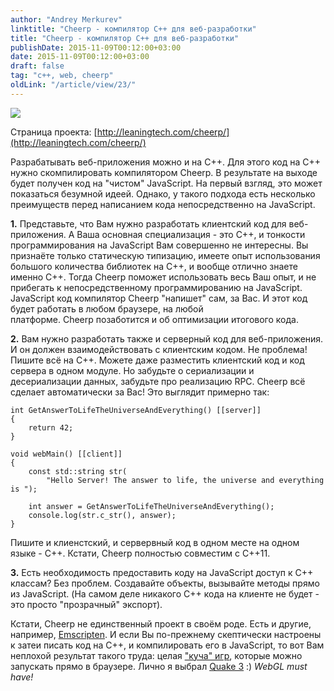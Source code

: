 ```yaml
---
author: "Andrey Merkurev"
linktitle: "Cheerp - компилятор C++ для веб-разработки"
title: "Cheerp - компилятор C++ для веб-разработки"
publishDate: 2015-11-09T00:12:00+03:00
date: 2015-11-09T00:12:00+03:00
draft: false
tag: "c++, web, cheerp"
oldLink: "/article/view/23/"
---
```


[![](/images/cheerp.png)](http://leaningtech.com/cheerp/images/logo_cheerp_ombra_interna.png)

Страница проекта: [http://leaningtech.com/cheerp/](http://leaningtech.com/cheerp/)

Разрабатывать веб\-приложения можно и на С\+\+. Для этого код на С\+\+ нужно скомпилировать компилятором Cheerp. В результате на выходе будет получен код на "чистом" JavaScript. На первый взгляд, это может показаться безумной идеей. Однако, у такого подхода есть несколько преимуществ перед написанием кода непосредственно на JavaScript.

**1\.** Представьте, что Вам нужно разработать клиентский код для веб\-приложения. А Ваша основная специализация \- это С++, и тонкости программирования на JavaScript Вам совершенно не интересны. Вы признаёте только статическую типизацию, имеете опыт использования большого количества библиотек на С++, и вообще отлично знаете именно С++. Тогда Cheerp поможет использовать весь Ваш опыт, и не прибегать к непосредственному программированию на JavaScript. JavaScript код компилятор Cheerp "напишет" сам, за Вас. И этот код будет работать в любом браузере, на любой платформе. Cheerp позаботится и об оптимизации итогового кода.

**2\.** Вам нужно разработать также и серверный код для веб-приложения. И он должен взаимодействовать с клиентским кодом. Не проблема! Пишите всё на С++. Можете даже разместить клиентский код и код сервера в одном модуле. Но забудьте о сериализации и десериализации данных, забудьте про реализацию RPC. Cheerp всё сделает автоматически за Вас! Это выглядит примерно так:
```
int GetAnswerToLifeTheUniverseAndEverything() [[server]]
{
    return 42;
}

void webMain() [[client]]
{
    const std::string str(
        "Hello Server! The answer to life, the universe and everything is ");
    
    int answer = GetAnswerToLifeTheUniverseAndEverything();
    console.log(str.c_str(), answer);
}
```
Пишите и клиенстский, и сервервный код в одном месте на одном языке \- С++. Кстати, Cheerp полностью совместим с С++11.

**3\.** Есть необходимость предоставить коду на JavaScript доступ к С++ классам? Без проблем. Создавайте объекты, вызывайте методы прямо из JavaScript. (На самом деле никакого С++ кода на клиенте не будет - это просто "прозрачный" экспорт).

  
Кстати, Cheerp не единственный проект в своём роде. Есть и другие, например, [Emscripten](http://kripken.github.io/emscripten-site/). И если Вы по-прежнему скептически настроены к затеи писать код на С++, и компилировать его в JavaScript, то вот Вам неплохой результат такого труда: целая ["куча" игр](https://github.com/kripken/emscripten/wiki/Porting-Examples-and-Demos), которые можно запускать прямо в браузере. Лично я выбрал [Quake 3](http://www.quakejs.com/) :) _WebGL must have!_